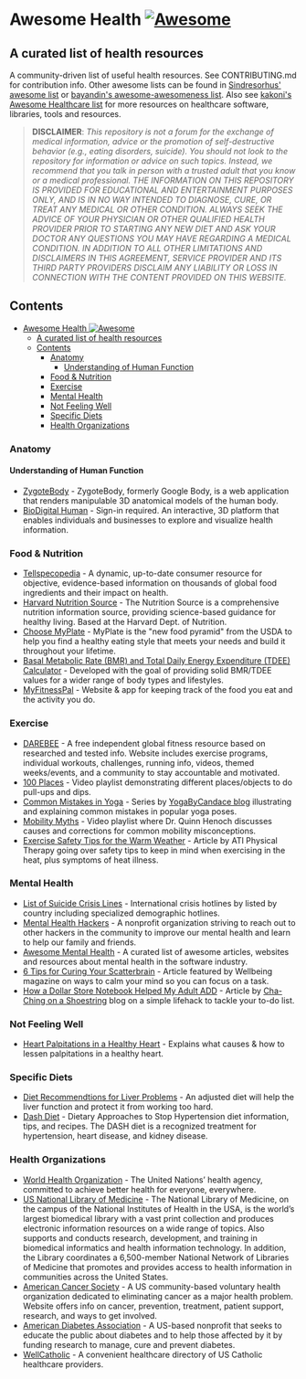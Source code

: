 # Awesome Health [![Awesome](https://awesome.re/badge.svg)](https://awesome.re)

## A curated list of health resources

A community-driven list of useful health resources. See CONTRIBUTING.md for contribution info. Other awesome lists can be found in [Sindresorhus' awesome list](https://github.com/sindresorhus/awesome) or [bayandin's awesome-awesomeness list](https://github.com/bayandin/awesome-awesomeness). Also see [kakoni's Awesome Healthcare list](https://github.com/kakoni/awesome-healthcare) for more resources on healthcare software, libraries, tools and resources.

 > **DISCLAIMER**: *This repository is not a forum for the exchange of medical information, advice or the promotion of self-destructive behavior (e.g., eating disorders, suicide). You should not look to the repository for information or advice on such topics. Instead, we recommend that you talk in person with a trusted adult that you know or a medical professional. THE INFORMATION ON THIS REPOSITORY IS PROVIDED FOR EDUCATIONAL AND ENTERTAINMENT PURPOSES ONLY, AND IS IN NO WAY INTENDED TO DIAGNOSE, CURE, OR TREAT ANY MEDICAL OR OTHER CONDITION. ALWAYS SEEK THE ADVICE OF YOUR PHYSICIAN OR OTHER QUALIFIED HEALTH PROVIDER PRIOR TO STARTING ANY NEW DIET AND ASK YOUR DOCTOR ANY QUESTIONS YOU MAY HAVE REGARDING A MEDICAL CONDITION. IN ADDITION TO ALL OTHER LIMITATIONS AND DISCLAIMERS IN THIS AGREEMENT, SERVICE PROVIDER AND ITS THIRD PARTY PROVIDERS DISCLAIM ANY LIABILITY OR LOSS IN CONNECTION WITH THE CONTENT PROVIDED ON THIS WEBSITE.*

## Contents

- [Awesome Health ![Awesome](https://awesome.re)](#awesome-health-awesomehttpsawesomere)
  - [A curated list of health resources](#a-curated-list-of-health-resources)
  - [Contents](#contents)
    - [Anatomy](#anatomy)
      - [Understanding of Human Function](#understanding-of-human-function)
    - [Food & Nutrition](#food--nutrition)
    - [Exercise](#exercise)
    - [Mental Health](#mental-health)
    - [Not Feeling Well](#not-feeling-well)
    - [Specific Diets](#specific-diets)
    - [Health Organizations](#health-organizations)
  
### Anatomy

#### Understanding of Human Function

- [ZygoteBody](http://zygotebody.com/) - ZygoteBody, formerly Google Body, is a web application that renders manipulable 3D anatomical models of the human body.
- [BioDigital Human](https://human.biodigital.com/index.html) - Sign-in required. An interactive, 3D platform that enables individuals and businesses to explore and visualize health information.

### Food & Nutrition

- [Tellspecopedia](http://www.tellspecopedia.com/) - A dynamic, up-to-date consumer resource for objective, evidence-based information on thousands of global food ingredients and their impact on health.
- [Harvard Nutrition Source](http://www.hsph.harvard.edu/nutritionsource/) - The Nutrition Source is a comprehensive nutrition information source, providing science-based guidance for healthy living. Based at the Harvard Dept. of Nutrition.
- [Choose MyPlate](http://www.choosemyplate.gov/) - MyPlate is the "new food pyramid" from the USDA to help you find a healthy eating style that meets your needs and build it throughout your lifetime.
- [Basal Metabolic Rate (BMR) and Total Daily Energy Expenditure (TDEE) Calculator](https://www.sailrabbit.com/bmr/) - Developed with the goal of providing solid BMR/TDEE values for a wider range of body types and lifestyles.
- [MyFitnessPal](https://www.myfitnesspal.com/) - Website & app for keeping track of the food you eat and the activity you do.

### Exercise

- [DAREBEE](https://darebee.com/) - A free independent global fitness resource based on researched and tested info. Website includes exercise programs, individual workouts, challenges, running info, videos, themed weeks/events, and a community to stay accountable and motivated.
- [100 Places](https://youtu.be/75nQy1ICSVc) - Video playlist demonstrating different places/objects to do pull-ups and dips.
- [Common Mistakes in Yoga](https://www.yogabycandace.com/common-mistakes-in-yoga-poses/) - Series by [YogaByCandace blog](https://www.yogabycandace.com/) illustrating and explaining common mistakes in popular yoga poses.
- [Mobility Myths](https://www.youtube.com/playlist?list=PL1rSl6Pd49IkoHoX5QCEJe0MFNhWZ6K7c) - Video playlist where Dr. Quinn Henoch discusses causes and corrections for common mobility misconceptions.
- [Exercise Safety Tips for the Warm Weather](https://www.atipt.com/blog/exercise-safety-tips-for-the-warm-weather) - Article by ATI Physical Therapy going over safety tips to keep in mind when exercising in the heat, plus symptoms of heat illness.

### Mental Health

- [List of Suicide Crisis Lines](https://en.wikipedia.org/wiki/List_of_suicide_crisis_lines) - International crisis hotlines by listed by country including specialized demographic hotlines.
- [Mental Health Hackers](https://mentalhealthhackers.org) - A nonprofit organization striving to reach out to other hackers in the community to improve our mental health and learn to help our family and friends.
- [Awesome Mental Health](https://github.com/dreamingechoes/awesome-mental-health) - A curated list of awesome articles, websites and resources about mental health in the software industry.
- [6 Tips for Curing Your Scatterbrain](https://www.wellbeing.com.au/mind-spirit/mind/focus-your-mind-and-cure-that-scatterbrain.html) - Article featured by Wellbeing magazine on ways to calm your mind so you can focus on a task.
- [How a Dollar Store Notebook Helped My Adult ADD](https://chachingonashoestring.com/2014/03/06/how-a-dollar-store-notebook-helped-my-adult-add/) - Article by [Cha-Ching on a Shoestring](https://chachingonashoestring.com) blog on a simple lifehack to tackle your to-do list.

### Not Feeling Well

- [Heart Palpitations in a Healthy Heart](http://www.heartmdinstitute.com/126-hmd-root/hmd-articles/494-worried-about-heart-palpitations#!kmt-start=10) - Explains what causes & how to lessen palpitations in a healthy heart.

### Specific Diets

- [Diet Recommendtions for Liver Problems](http://www.nlm.nih.gov/medlineplus/ency/article/002441.htm) - An adjusted diet will help the liver function and protect it from working too hard.
- [Dash Diet](https://www.kidney.org/atoz/content/Dash_Diet) - Dietary Approaches to Stop Hypertension diet information, tips, and recipes. The DASH diet is a recognized treatment for hypertension, heart disease, and kidney disease.

### Health Organizations

- [World Health Organization](http://www.who.int/en/) - The United Nations’ health agency, committed to achieve better health for everyone, everywhere.
- [US National Library of Medicine](http://www.nlm.nih.gov/) - The National Library of Medicine, on the campus of the National Institutes of Health in the USA, is the world’s largest biomedical library with a vast print collection and produces electronic information resources on a wide range of topics. Also supports and conducts research, development, and training in biomedical informatics and health information technology. In addition, the Library coordinates a 6,500-member National Network of Libraries of Medicine that promotes and provides access to health information in communities across the United States.
- [American Cancer Society](http://www.cancer.org/) - A US community-based voluntary health organization dedicated to eliminating cancer as a major health problem. Website offers info on cancer, prevention, treatment, patient support, research, and ways to get involved.
- [American Diabetes Association](http://www.diabetes.org/) - A US-based nonprofit that seeks to educate the public about diabetes and to help those affected by it by funding research to manage, cure and prevent diabetes.
- [WellCatholic](https://wellcatholic.com/) - A convenient healthcare directory of US Catholic healthcare providers.